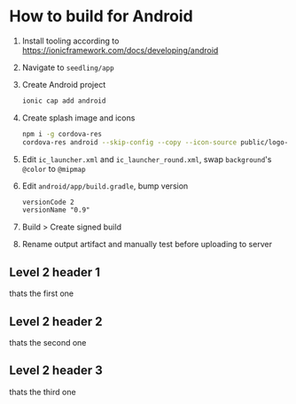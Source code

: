 ---
---

# How to build for Android

1. Install tooling according to https://ionicframework.com/docs/developing/android
2. Navigate to `seedling/app`
3. Create Android project

    ```sh
    ionic cap add android
    ```

4. Create splash image and icons

    ```sh
    npm i -g cordova-res
    cordova-res android --skip-config --copy --icon-source public/logo-m/apple-touch-icon-512x512.png --splash-source public/logo/splash.png --icon-foreground-source public/logo/icon-foreground.png --icon-background-source public/logo/icon-background.png`
    ```

5. Edit `ic_launcher.xml` and `ic_launcher_round.xml`, swap `background`'s `@color` to `@mipmap`
6. Edit `android/app/build.gradle`, bump version

    ```xml
    versionCode 2
    versionName "0.9"
    ```

7. Build > Create signed build
8. Rename output artifact and manually test before uploading to server

## Level 2 header 1

thats the first one

## Level 2 header 2

thats the second one

## Level 2 header 3

thats the third one